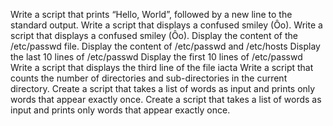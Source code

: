 Write a script that prints “Hello, World”, followed by a new line to the standard output.
Write a script that displays a confused smiley (Ôo).
Write a script that displays a confused smiley (Ôo).
Display the content of the /etc/passwd file.
Display the content of /etc/passwd and /etc/hosts
Display the last 10 lines of /etc/passwd
Display the first 10 lines of /etc/passwd
Write a script that displays the third line of the file iacta
Write a script that counts the number of directories and sub-directories in the current directory.
Create a script that takes a list of words as input and prints only words that appear exactly once.
Create a script that takes a list of words as input and prints only words that appear exactly once.
